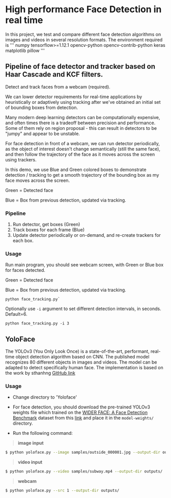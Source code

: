 # High performance Face Detection in real time 
In this project, we test and compare different face detection algorithms on images and videos in several resolution formats. The environment required is 
'''
numpy
tensorflow>=1.12.1
opencv-python
opencv-contrib-python
keras
matplotlib
pillow
'''

## Pipeline of face detector and tracker based on Haar Cascade and KCF filters.
Detect and track faces from a webcam (required). 

We can lower detector requirements for real-time applications by heuristically or adaptively using tracking after we've obtained an initial set of bounding boxes from detection. 

Many modern deep learning detectors can be computationally expensive, and often times there is a tradeoff between precision and performance. Some of them rely on region proposal - this can result in detectors to be "jumpy" and appear to be unstable. 

For face detection in front of a webcam, we can run detector periodically, as the object of interest doesn't change semantically (still the same face), and then follow the trajectory of the face as it moves across the screen using trackers. 

In this demo, we use Blue and Green colored boxes to demonstrate detection / tracking to get a smooth trajectory of the bounding box as my face moves across the screen. 

Green = Detected face 

Blue = Box from previous detection, updated via tracking. 


### Pipeline

1. Run detector, get boxes (Green)
2. Track boxes for each frame (Blue)
3. Update detector periodically or on-demand, and re-create trackers for each box. 

### Usage

Run main program, you should see webcam screen, with Green or Blue box for faces detected. 

Green = Detected face 

Blue = Box from previous detection, updated via tracking. 

````
python face_tracking.py`
````

Optionally use `-i` argument to set different detection intervals, in seconds. Default=6.

````
python face_tracking.py -i 3
````





## YoloFace

The YOLOv3 (You Only Look Once) is a state-of-the-art, performant, real-time object detection algorithm based on CNN. The published model recognizes 80 different objects in images and videos. The model can be adapted to detect specifically human face. The implementation is based on the work by sthanhng [GitHub link](https://github.com/sthanhng/yoloface)

### Usage
* Change directory to 'Yoloface'

* For face detection, you should download the pre-trained YOLOv3 weights file which trained on the [WIDER FACE: A Face Detection Benchmark](http://mmlab.ie.cuhk.edu.hk/projects/WIDERFace/index.html) dataset from this [link](https://drive.google.com/file/d/1xYasjU52whXMLT5MtF7RCPQkV66993oR/view?usp=sharing) and place it in the `model-weights/` directory.

* Run the following command:

>**image input**
```bash
$ python yoloface.py --image samples/outside_000001.jpg --output-dir outputs/
```

>**video input**
```bash
$ python yoloface.py --video samples/subway.mp4 --output-dir outputs/
```

>**webcam**
```bash
$ python yoloface.py --src 1 --output-dir outputs/
```





